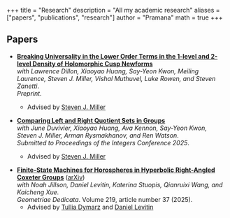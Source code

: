 +++
title = "Research"
description = "All my academic research"
aliases = ["papers", "publications", "research"]
author = "Pramana"
math = true
+++

## Papers

<!-- - **Centered Moments of Weighted One-Level Densities of $\mathrm{GL}(2)$ $L$-Functions**\
  _with Lawrence Dillon, Xiaoyao Huang, Say-Yeon Kwon, Meiling Laurence, Steven J. Miller, Vishal Muthuvel, Luke Rowen, and Steven Zanetti_.\
  _In preparation_.

  - Advised by [Steven J. Miller](https://web.williams.edu/Mathematics/sjmiller/public_html/) -->

- [**Breaking Universality in the Lower Order Terms in the 1-level and 2-level Density of Holomorphic Cusp Newforms**](https://arxiv.org/abs/2508.21691)\
  _with Lawrence Dillon, Xiaoyao Huang, Say-Yeon Kwon, Meiling Laurence, Steven J. Miller, Vishal Muthuvel, Luke Rowen, and Steven Zanetti_.\
  _Preprint_.

  - Advised by [Steven J. Miller](https://web.williams.edu/Mathematics/sjmiller/public_html/)

- [**Comparing Left and Right Quotient Sets in Groups**](https://arxiv.org/abs/2509.00611)\
  _with June Duvivier, Xiaoyao Huang, Ava Kennon, Say-Yeon Kwon, Steven J. Miller, Arman Rysmakhanov, and Ren Watson_.\
  _Submitted to Proceedings of the Integers Conference 2025_.

  - Advised by [Steven J. Miller](https://web.williams.edu/Mathematics/sjmiller/public_html/)

<!-- - **Cylinder Rigit Orbit Closures in Genus Two**\
  _with Ruocheng Yang_.\
  _In preparation_.

  - Advised by [Paul Apisa](https://people.math.wisc.edu/~apisa/) and [Ruocheng Yang](https://sites.google.com/wisc.edu/yrc/home?authuser=0) -->

- [**Finite-State Machines for Horospheres in Hyperbolic Right-Angled Coxeter Groups**](https://doi.org/10.1007/s10711-024-00977-1) ([arXiv](https://arxiv.org/abs/2406.18774))\
  _with Noah Jillson, Daniel Levitin, Katerina Stuopis, Qianruixi Wang, and Kaicheng Xue._\
   _Geometriae Dedicata_. Volume 219, article number 37 (2025).
  - Advised by [Tullia Dymarz](https://people.math.wisc.edu/~dymarz/) and [Daniel Levitin](https://sites.google.com/wisc.edu/daniel-levitin)

